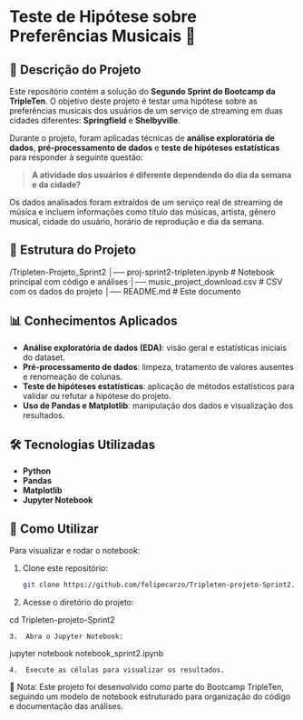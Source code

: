 # Teste de Hipótese sobre Preferências Musicais 🎵

## 📌 Descrição do Projeto
Este repositório contém a solução do **Segundo Sprint do Bootcamp da TripleTen**. O objetivo deste projeto é testar uma hipótese sobre as preferências musicais dos usuários de um serviço de streaming em duas cidades diferentes: **Springfield** e **Shelbyville**.

Durante o projeto, foram aplicadas técnicas de **análise exploratória de dados**, **pré-processamento de dados** e **teste de hipóteses estatísticas** para responder à seguinte questão:

> **A atividade dos usuários é diferente dependendo do dia da semana e da cidade?**

Os dados analisados foram extraídos de um serviço real de streaming de música e incluem informações como título das músicas, artista, gênero musical, cidade do usuário, horário de reprodução e dia da semana.

## 🚀 Estrutura do Projeto

/Tripleten-Projeto_Sprint2
│── proj-sprint2-tripleten.ipynb  # Notebook principal com código e análises
│── music_project_download.csv    # CSV com os dados do projeto
│── README.md                     # Este documento

## 📊 Conhecimentos Aplicados
- **Análise exploratória de dados (EDA)**: visão geral e estatísticas iniciais do dataset.
- **Pré-processamento de dados**: limpeza, tratamento de valores ausentes e renomeação de colunas.
- **Teste de hipóteses estatísticas**: aplicação de métodos estatísticos para validar ou refutar a hipótese do projeto.
- **Uso de Pandas e Matplotlib**: manipulação dos dados e visualização dos resultados.

## 🛠️ Tecnologias Utilizadas
- **Python**  
- **Pandas**  
- **Matplotlib**  
- **Jupyter Notebook**  

## 📖 Como Utilizar
Para visualizar e rodar o notebook:

1. Clone este repositório:
   ```bash
   git clone https://github.com/felipecarzo/Tripleten-projeto-Sprint2.git```

2.	Acesse o diretório do projeto:

cd Tripleten-projeto-Sprint2


	3.	Abra o Jupyter Notebook:

jupyter notebook notebook_sprint2.ipynb


	4.	Execute as células para visualizar os resultados.

📌 Nota: Este projeto foi desenvolvido como parte do Bootcamp TripleTen, seguindo um modelo de notebook estruturado para organização do código e documentação das análises.
